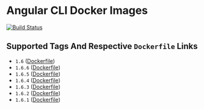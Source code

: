 # Angular CLI Docker Images

[![Build Status](https://travis-ci.org/schroedan/docker-hub-ng.svg?branch=1.6)](https://travis-ci.org/schroedan/docker-hub-ng)

## Supported Tags And Respective `Dockerfile` Links

* `1.6` ([Dockerfile](https://github.com/schroedan/docker-hub-ng/blob/1.6/1.6/Dockerfile))
* `1.6.6` ([Dockerfile](https://github.com/schroedan/docker-hub-ng/blob/1.6.6/1.6/Dockerfile))
* `1.6.5` ([Dockerfile](https://github.com/schroedan/docker-hub-ng/blob/1.6.5/1.6/Dockerfile))
* `1.6.4` ([Dockerfile](https://github.com/schroedan/docker-hub-ng/blob/1.6.4/1.6/Dockerfile))
* `1.6.3` ([Dockerfile](https://github.com/schroedan/docker-hub-ng/blob/1.6.3/1.6/Dockerfile))
* `1.6.2` ([Dockerfile](https://github.com/schroedan/docker-hub-ng/blob/1.6.2/1.6/Dockerfile))
* `1.6.1` ([Dockerfile](https://github.com/schroedan/docker-hub-ng/blob/1.6.1/1.6/Dockerfile))
